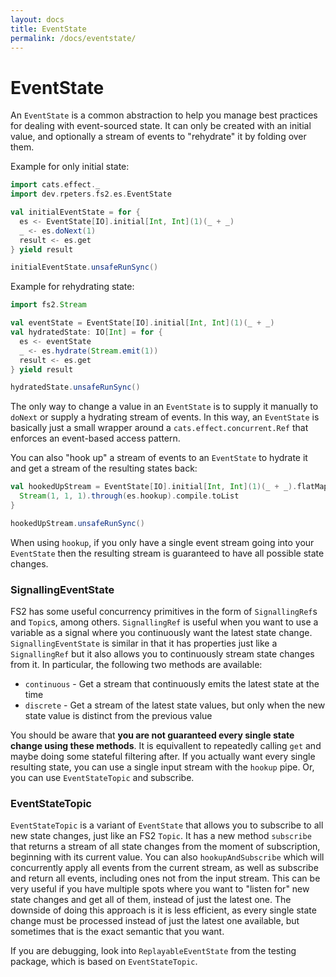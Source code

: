 ```yaml
---
layout: docs
title: EventState
permalink: /docs/eventstate/
---
```

# EventState

An `EventState` is a common abstraction to help you manage best practices for dealing with event-sourced state.
It can only be created with an initial value, and optionally a stream of events to "rehydrate" it by folding over them.

Example for only initial state:
```scala mdoc:silent
import cats.effect._
import dev.rpeters.fs2.es.EventState

val initialEventState = for {
  es <- EventState[IO].initial[Int, Int](1)(_ + _)
  _ <- es.doNext(1)
  result <- es.get
} yield result
```
```scala mdoc
initialEventState.unsafeRunSync()
```

Example for rehydrating state:
```scala mdoc:silent
import fs2.Stream

val eventState = EventState[IO].initial[Int, Int](1)(_ + _)
val hydratedState: IO[Int] = for {
  es <- eventState
  _ <- es.hydrate(Stream.emit(1))
  result <- es.get
} yield result
```
```scala mdoc
hydratedState.unsafeRunSync()
```

The only way to change a value in an `EventState` is to supply it manually to `doNext` or supply a hydrating stream of events.
In this way, an `EventState` is basically just a small wrapper around a `cats.effect.concurrent.Ref` that enforces an event-based access pattern.

You can also "hook up" a stream of events to an `EventState` to hydrate it and get a stream of the resulting states back:

```scala mdoc:silent
val hookedUpStream = EventState[IO].initial[Int, Int](1)(_ + _).flatMap { es =>
  Stream(1, 1, 1).through(es.hookup).compile.toList
}
```
```scala mdoc
hookedUpStream.unsafeRunSync()
```

When using `hookup`, if you only have a single event stream going into your `EventState` then the resulting stream is guaranteed to have all possible state changes.

### SignallingEventState
FS2 has some useful concurrency primitives in the form of `SignallingRef`s and `Topic`s, among others.
`SignallingRef` is useful when you want to use a variable as a signal where you continuously want the latest state change.
`SignallingEventState` is similar in that it has properties just like a `SignallingRef` but it also allows you to continuously stream state changes from it.
In particular, the following two methods are available:
* `continuous` - Get a stream that continuously emits the latest state at the time
* `discrete` - Get a stream of the latest state values, but only when the new state value is distinct from the previous value

You should be aware that **you are not guaranteed every single state change using these methods**.
It is equivallent to repeatedly calling `get` and maybe doing some stateful filtering after.
If you actually want every single resulting state, you can use a single input stream with the `hookup` pipe.
Or, you can use `EventStateTopic` and subscribe.

### EventStateTopic
`EventStateTopic` is a variant of `EventState` that allows you to subscribe to all new state changes, just like an FS2 `Topic`.
It has a new method `subscribe` that returns a stream of all state changes from the moment of subscription, beginning with its current value.
You can also `hookupAndSubscribe` which will concurrently apply all events from the current stream, as well as subscribe and return all events, including ones not from the input stream.
This can be very useful if you have multiple spots where you want to "listen for" new state changes and get all of them, instead of just the latest one.
The downside of doing this approach is it is less efficient, as every single state change must be processed instead of just the latest one available, but sometimes that is the exact semantic that you want.

If you are debugging, look into `ReplayableEventState` from the testing package, which is based on `EventStateTopic`.